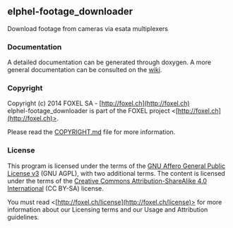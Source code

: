 ## elphel-footage_downloader

Download footage from cameras via esata multiplexers

### Documentation

A detailed documentation can be generated through doxygen. A more general documentation can be consulted on the [wiki](https://github.com/luxigo/elphel-footage_downloader/wiki).

### Copyright

Copyright (c) 2014 FOXEL SA - [http://foxel.ch](http://foxel.ch)<br />
elphel-footage_downloader is part of the FOXEL project <[http://foxel.ch](http://foxel.ch)>.

Please read the [COPYRIGHT.md](COPYRIGHT.md) file for more information.

### License

This program is licensed under the terms of the
[GNU Affero General Public License v3](http://www.gnu.org/licenses/agpl.html)
(GNU AGPL), with two additional terms. The content is licensed under the terms
of the
[Creative Commons Attribution-ShareAlike 4.0 International](http://creativecommons.org/licenses/by-sa/4.0/)
(CC BY-SA) license.

You must read <[http://foxel.ch/license](http://foxel.ch/license)> for more
information about our Licensing terms and our Usage and Attribution guidelines.
